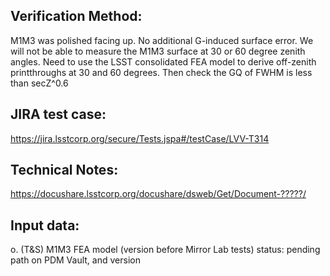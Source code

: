 Verification Method:
---
M1M3 was polished facing up. No additional G-induced surface error. 
We will not be able to measure the M1M3 surface at 30 or 60 degree zenith angles.
Need to use the LSST consolidated FEA model to derive off-zenith printthroughs at 30 and 60 degrees. Then check the GQ of FWHM is less than secZ^0.6

JIRA test case:
---
https://jira.lsstcorp.org/secure/Tests.jspa#/testCase/LVV-T314

Technical Notes:
---
https://docushare.lsstcorp.org/docushare/dsweb/Get/Document-?????/

Input data:
---
o. (T&S) M1M3 FEA model (version before Mirror Lab tests)
	status: pending
	path on PDM Vault, and version

